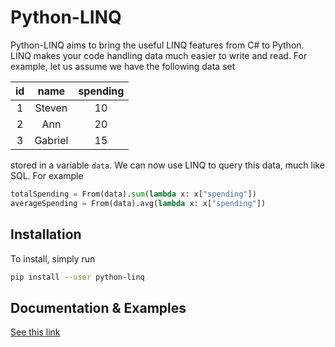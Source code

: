 Python-LINQ
===========

Python-LINQ aims to bring the useful LINQ features from C# to Python. LINQ makes your code handling data much easier to write and read. For example, let us assume we have the following data set

| id | name | spending |
| :---------: | :-----------: | :---------------: |
| 1 | Steven | 10 |
| 2 | Ann | 20 |
| 3 | Gabriel | 15 |

stored in a variable `data`. We can now use LINQ to query this data, much like SQL. For example

``` python
totalSpending = From(data).sum(lambda x: x["spending"])
averageSpending = From(data).avg(lambda x: x["spending"])
```

Installation
------------

To install, simply run

``` bash
pip install --user python-linq
```

Documentation & Examples
------------------------

[See this link](docs.md)